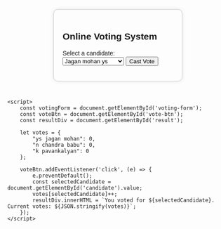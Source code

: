 <!DOCTYPE html>
<html>
<head>
    <title>Online Voting System</title>
    <style>
        body {
            font-family: Arial, sans-serif;
        }
        .container {
            width: 50%;
            margin: 40px auto;
            padding: 20px;
            border: 1px solid #ccc;
            border-radius: 10px;
            box-shadow: 0 0 10px rgba(0, 0, 0, 0.1);
        }
    </style>
</head>
<body>
    <div class="container">
        <h2>Online Voting System</h2>
        <form id="voting-form">
            <label for="candidate">Select a candidate:</label>
            <select id="candidate" name="candidate">
                <option value="ys jagan mohan">Jagan mohan ys</option>
                <option value="nara chandrababu ">chandra babu naidu</option>
                <option value="n pavan kalyan">pavan kalyan</option>
            </select>
            <button id="vote-btn">Cast Vote</button>
        </form>
        <div id="result"></div>
    </div>

    <script>
        const votingForm = document.getElementById('voting-form');
        const voteBtn = document.getElementById('vote-btn');
        const resultDiv = document.getElementById('result');

        let votes = {
            "ys jagan mohan": 0,
            "n chandra babu": 0,
            "k pavankalyan": 0
        };

        voteBtn.addEventListener('click', (e) => {
            e.preventDefault();
            const selectedCandidate = document.getElementById('candidate').value;
            votes[selectedCandidate]++;
            resultDiv.innerHTML = `You voted for ${selectedCandidate}. Current votes: ${JSON.stringify(votes)}`;
        });
    </script>
</body>
</html>
